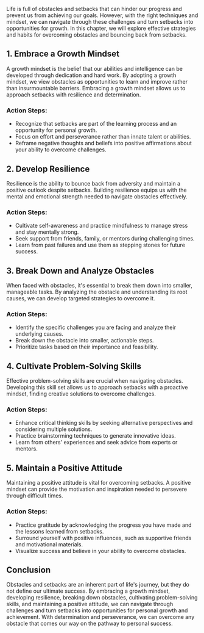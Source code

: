 
Life is full of obstacles and setbacks that can hinder our progress and prevent us from achieving our goals. However, with the right techniques and mindset, we can navigate through these challenges and turn setbacks into opportunities for growth. In this chapter, we will explore effective strategies and habits for overcoming obstacles and bouncing back from setbacks.

1\. Embrace a Growth Mindset
---------------------------

A growth mindset is the belief that our abilities and intelligence can be developed through dedication and hard work. By adopting a growth mindset, we view obstacles as opportunities to learn and improve rather than insurmountable barriers. Embracing a growth mindset allows us to approach setbacks with resilience and determination.

### Action Steps:

* Recognize that setbacks are part of the learning process and an opportunity for personal growth.
* Focus on effort and perseverance rather than innate talent or abilities.
* Reframe negative thoughts and beliefs into positive affirmations about your ability to overcome challenges.

2\. Develop Resilience
---------------------

Resilience is the ability to bounce back from adversity and maintain a positive outlook despite setbacks. Building resilience equips us with the mental and emotional strength needed to navigate obstacles effectively.

### Action Steps:

* Cultivate self-awareness and practice mindfulness to manage stress and stay mentally strong.
* Seek support from friends, family, or mentors during challenging times.
* Learn from past failures and use them as stepping stones for future success.

3\. Break Down and Analyze Obstacles
-----------------------------------

When faced with obstacles, it's essential to break them down into smaller, manageable tasks. By analyzing the obstacle and understanding its root causes, we can develop targeted strategies to overcome it.

### Action Steps:

* Identify the specific challenges you are facing and analyze their underlying causes.
* Break down the obstacle into smaller, actionable steps.
* Prioritize tasks based on their importance and feasibility.

4\. Cultivate Problem-Solving Skills
-----------------------------------

Effective problem-solving skills are crucial when navigating obstacles. Developing this skill set allows us to approach setbacks with a proactive mindset, finding creative solutions to overcome challenges.

### Action Steps:

* Enhance critical thinking skills by seeking alternative perspectives and considering multiple solutions.
* Practice brainstorming techniques to generate innovative ideas.
* Learn from others' experiences and seek advice from experts or mentors.

5\. Maintain a Positive Attitude
-------------------------------

Maintaining a positive attitude is vital for overcoming setbacks. A positive mindset can provide the motivation and inspiration needed to persevere through difficult times.

### Action Steps:

* Practice gratitude by acknowledging the progress you have made and the lessons learned from setbacks.
* Surround yourself with positive influences, such as supportive friends and motivational materials.
* Visualize success and believe in your ability to overcome obstacles.

Conclusion
----------

Obstacles and setbacks are an inherent part of life's journey, but they do not define our ultimate success. By embracing a growth mindset, developing resilience, breaking down obstacles, cultivating problem-solving skills, and maintaining a positive attitude, we can navigate through challenges and turn setbacks into opportunities for personal growth and achievement. With determination and perseverance, we can overcome any obstacle that comes our way on the pathway to personal success.
